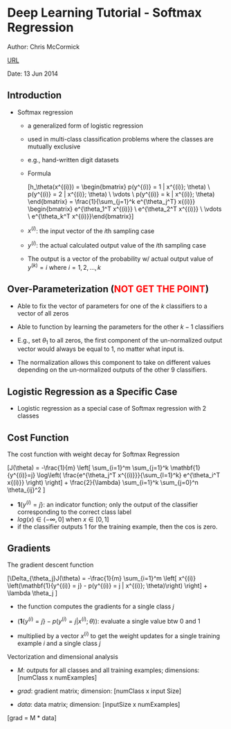# Deep Learning Tutorial - Softmax Regression

Author: Chris McCormick

[URL](http://mccormickml.com/2014/06/13/deep-learning-tutorial-softmax-regression/)

Date: 13 Jun 2014


## Introduction

+ Softmax regression
  + a generalized form of logistic regression
  + used in multi-class classification problems where the classes are mutually exclusive
  + e.g., hand-written digit datasets
  + Formula

    \[h_\theta(x^{(i)}) = \begin{bmatrix} p(y^{(i)} = 1 | x^{(i)}; \theta) \\ p(y^{(i)} = 2 | x^{(i)}; \theta) \\ \vdots \\ p(y^{(i)} = k | x^{(i)}; \theta) \end{bmatrix} = \frac{1}{\sum_{j=1}^k e^{\theta_j^T} x{(i)}} \begin{bmatrix} e^{\theta_1^T x^{(i)}} \\ e^{\theta_2^T x^{(i)}} \\ \vdots \\ e^{\theta_k^T x^{(i)}}\end{bmatrix}\]

  + $x^{(i)}$: the input vector of the $i$th sampling case
  + $y^{(i)}$: the actual calculated output value of the $i$th sampling case
  + The output is a vector of the probability w/ actual output value of $y^{(k)} = i$ where $i = 1, 2, \dots, k$


## Over-Parameterization (<span style="color: red;">NOT GET THE POINT</span>)

+ Able to fix the vector of parameters for one of the $k$ classifiers to a vector of all zeros

+ Able to function by learning the parameters for the other $k-1$ classifiers

+ E.g., set $\theta_1$ to all zeros, the first component of the un-normalized output vector would always be equal to 1, no matter what input is.

+ The normalization allows this component to take on different values depending on the un-normalized outputs of the other 9 classifiers.


## Logistic Regression as a Specific Case

+ Logistic regression as a special case of Softmax regression with 2 classes


## Cost Function

The cost function with weight decay for Softmax Regression

\[J(\theta) = -\frac{1}{m} \left[ \sum_{i=1}^m \sum_{j=1}^k \mathbf{1}\{y^{(i)}=j\} \log\left( \frac{e^{\theta_j^T x^{(i)}}}{\sum_{l=1}^k} e^{\theta_i^T x{(i)}} \right) \right] + \frac{2}{\lambda} \sum_{i=1}^k \sum_{j=0}^n \theta_{ij}^2 \]

+ $\mathbf{1}\{y^{(i)} = j\}$: an indicator function; only the output of the classifier corresponding to the correct class label
+ $log(x) \in (-\infty, 0] \text{ when } x \in [0, 1]$
+ if the classifier outputs 1 for the training example, then the cos is zero.


## Gradients

The gradient descent function

\[\Delta_{\theta_j}J(\theta) = -\frac{1}{m} \sum_{i=1}^m \left[ x^{(i)} \left(\mathbf{1}\{y^{(i)} = j\} - p(y^{(i)} = j | x^{(i)}; \theta)\right) \right] + \lambda \theta_j \]

+ the function computes the gradients for a single class $j$

+ $\left(\mathbf{1}\{y^{(i)} = j\} - p(y^{(i)} = j | x^{(i)}; \theta)\right)$: evaluate a single value btw 0 and 1

+ multiplied by a vector $x^{(i)}$ to get the weight updates for a single training example $i$ and a single class $j$

Vectorization and dimensional analysis

+ $M$: outputs for all classes and all training examples; dimensions: [numClass x numExamples]

+ $grad$: gradient matrix; dimension: [numClass x input Size]

+ $data$: data matrix; dimension: [inputSize x numExamples]

\[grad = M * data\]



